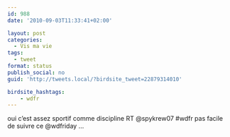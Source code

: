 ```yaml
---
id: 988
date: '2010-09-03T11:33:41+02:00'

layout: post
categories:
  - Vis ma vie
tags:
  - tweet
format: status
publish_social: no
guid: 'http://tweets.local/?birdsite_tweet=22879314010'

birdsite_hashtags:
    - wdfr
---
```


oui c’est assez sportif comme discipline RT @spykrew07 #wdfr pas facile de suivre ce @wdfriday …